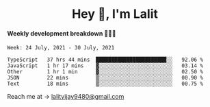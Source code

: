 <h1 align="center">Hey 👋, I'm Lalit</h1>

#### Weekly development breakdown 👨🏻‍💻
<!--START_SECTION:waka-->
```text
Week: 24 July, 2021 - 30 July, 2021

TypeScript   37 hrs 44 mins  ███████████████████████░░   92.06 % 
JavaScript   1 hr 17 mins    ▓░░░░░░░░░░░░░░░░░░░░░░░░   03.14 % 
Other        1 hr 1 min      ▓░░░░░░░░░░░░░░░░░░░░░░░░   02.50 % 
JSON         22 mins         ▒░░░░░░░░░░░░░░░░░░░░░░░░   00.90 % 
Text         18 mins         ▒░░░░░░░░░░░░░░░░░░░░░░░░   00.75 % 
```
<!--END_SECTION:waka-->

Reach me at → lalitvijay9480@gmail.com
